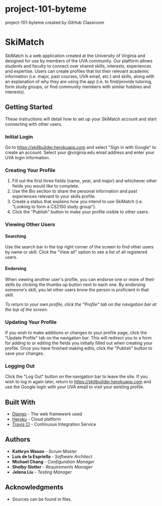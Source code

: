 # project-101-byteme
project-101-byteme created by GitHub Classroom

# SkiMatch

SkiMatch is a web application created at the University of Virginia and designed for use by members of the UVA community. Our platform allows students and faculty to connect over shared skills, interests, experiences and expertise. Users can create profiles that list their relevant academic information (i.e. major, past courses, UVA email, etc.) and skills, along with an explanation of why they are using the app (i.e. to find/provide tutoring, form study groups, or find community members with similar hobbies and interests).

## Getting Started

These instructions will detail how to set up your SkiMatch account and start connecting with other users.

### Initial Login

Go to https://skillbuilder.herokuapp.com and select "Sign in with Google" to create an account. Select your @virginia.edu email address and enter your UVA login information.

### Creating Your Profile

1. Fill out the first three fields (name, year, and major) and whichever other fields you would like to complete.
2. Use the Bio section to share the personal information and past experiences relevant to your skills profile. 
3. Create a status that explains how you intend to use SkiMatch (i.e. "Looking to form a CS2150 study group").
4. Click the "Publish" button to make your profile visible to other users.

### Viewing Other Users

#### Searching
Use the search bar in the top right corner of the screen to find other users by name or skill. Click the "View all" option to see a list of all registered users.

#### Endorsing
When viewing another user's profile, you can endorse one or more of their skills by clicking the thumbs up button next to each one. By endorsing someone's skill, you let other users know the person is proficient in that skill. 

*To return to your own profile, click the "Profile" tab on the navigation bar at the top of the screen.* 

### Updating Your Profile

If you wish to make additions or changes to your profile page, click the "Update Profile" tab on the navigation bar. This will redirect you to a form for adding to or editing the fields you initially filled out when creating your profile. Once you have finished making edits, click the "Publish" button to save your changes.

### Logging Out

Click the "Log Out" button on the navigation bar to leave the site. If you wish to log in again later, return to https://skillbuilder.herokuapp.com and use the Google login with your UVA email to visit your existing profile.

## Built With

* [Django](https://www.djangoproject.com/) - The web framework used
* [Heroku](https://www.heroku.com/) - Cloud platform
* [Travis CI](https://travis-ci.com) - Continuous Integration Service

## Authors

* **Kathryn Wason** - *Scrum Master*
* **Luis de la Espriella** - *Software Architect*
* **Michael Chang** - *Configuration Manager*
* **Shelby Slotter** - *Requirements Manager*
* **Jelena Liu** - *Testing Manager*

## Acknowledgments

* Sources can be found in files.
